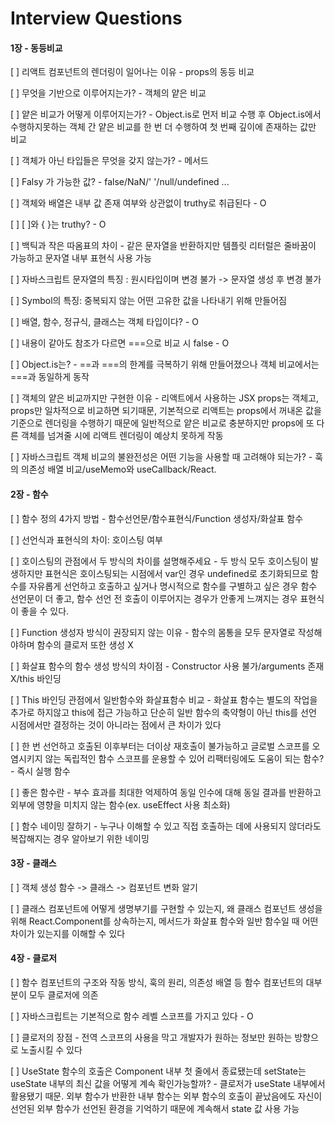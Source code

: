 # Interview Questions

#### 1장 - 동등비교

\[ ] 리액트 컴포넌트의 렌더링이 일어나는 이유 - props의 동등 비교&#x20;

\[ ] 무엇을 기반으로 이루어지는가? - 객체의 얕은 비교&#x20;

\[ ] 얕은 비교가 어떻게 이루어지는가? - Object.is로 먼저 비교 수행 후 Object.is에서 수행하지못하는 객체 간 얕은 비교를 한 번 더 수행하여 첫 번째 깊이에 존재하는 값만 비교&#x20;

\[ ] 객체가 아닌 타입들은 무엇을 갖지 않는가? - 메서드&#x20;

\[ ] Falsy 가 가능한 값? - false/NaN/' '/null/undefined ...&#x20;

\[ ] 객체와 배열은 내부 값 존재 여부와 상관없이 truthy로 취급된다 - O&#x20;

\[ ] \[ ]와 { }는 truthy? - O&#x20;

\[ ] 백틱과 작은 따옴표의 차이 - 같은 문자열을 반환하지만 템플릿 리터럴은 줄바꿈이 가능하고 문자열 내부 표현식 사용 가능&#x20;

\[ ] 자바스크립트 문자열의 특징 : 원시타입이며 변경 불가 -> 문자열 생성 후 변경 불가&#x20;

\[ ] Symbol의 특징: 중복되지 않는 어떤 고유한 값을 나타내기 위해 만들어짐&#x20;

\[ ] 배열, 함수, 정규식, 클래스는 객체 타입이다? - O&#x20;

\[ ] 내용이 같아도 참조가 다르면 ===으로 비교 시 false - O&#x20;

\[ ] Object.is는? - ==과 ===의 한계를 극복하기 위해 만들어졌으나 객체 비교에서는 ===과 동일하게 동작&#x20;

\[ ] 객체의 얕은 비교까지만 구현한 이유 - 리액트에서 사용하는 JSX props는 객체고, props만 일차적으로 비교하면 되기때문, 기본적으로 리액트는 props에서 꺼내온 값을 기준으로 렌더링을 수행하기 때문에 일반적으로 얕은 비교로 충분하지만 props에 또 다른 객체를 넘겨줄 시에 리액트 렌더링이 예상치 못하게 작동&#x20;

\[ ] 자바스크립트 객체 비교의 불완전성은 어떤 기능을 사용할 때 고려해야 되는가? - 훅의 의존성 배열 비교/useMemo와 useCallback/React.

#### 2장 - 함수

\[ ] 함수 정의 4가지 방법 - 함수선언문/함수표현식/Function 생성자/화살표 함수&#x20;

\[ ] 선언식과 표현식의 차이: 호이스팅 여부&#x20;

\[ ] 호이스팅의 관점에서 두 방식의 차이를 설명해주세요 - 두 방식 모두 호이스팅이 발생하지만 표현식은 호이스팅되는 시점에서 var인 경우 undefined로 초기화되므로 함수를 자유롭게 선언하고 호출하고 싶거나 명시적으로 함수를 구별하고 싶은 경우 함수 선언문이 더 좋고, 함수 선언 전 호출이 이루어지는 경우가 안좋게 느껴지는 경우 표현식이 좋을 수 있다.&#x20;

\[ ] Function 생성자 방식이 권장되지 않는 이유 - 함수의 몸통을 모두 문자열로 작성해야하며 함수의 클로저 또한 생성 X&#x20;

\[ ] 화살표 함수의 함수 생성 방식의 차이점 - Constructor 사용 불가/arguments 존재X/this 바인딩&#x20;

\[ ] This 바인딩 관점에서 일반함수와 화살표함수 비교 - 화살표 함수는 별도의 작업을 추가로 하지않고 this에 접근 가능하고 단순히 일반 함수의 축약형이 아닌 this를 선언 시점에서만 결정하는 것이 아니라는 점에서 큰 차이가 있다&#x20;

\[ ] 한 번 선언하고 호출된 이후부터는 더이상 재호출이 불가능하고 글로벌 스코프를 오염시키지 않는 독립적인 함수 스코프를 운용할 수 있어 리팩터링에도 도움이 되는 함수? - 즉시 실행 함수&#x20;

\[ ] 좋은 함수란 - 부수 효과를 최대한 억제하여 동일 인수에 대해 동일 결과를 반환하고 외부에 영향을 미치지 않는 함수(ex. useEffect 사용 최소화)&#x20;

\[ ] 함수 네이밍 잘하기 - 누구나 이해할 수 있고 직접 호출하는 데에 사용되지 않더라도 복잡해지는 경우 알아보기 위한 네이밍

#### 3장 - 클래스

\[ ] 객체 생성 함수 -> 클래스 -> 컴포넌트 변화 알기&#x20;

\[ ] 클래스 컴포넌트에 어떻게 생명부기를 구현할 수 있는지, 왜 클래스 컴포넌트 생성을 위해 React.Component를 상속하는지, 메서드가 화살표 함수와 일반 함수일 때 어떤 차이가 있는지를 이해할 수 있다

#### 4장 - 클로저

\[ ] 함수 컴포넌트의 구조와 작동 방식, 훅의 원리, 의존성 배열 등 함수 컴포넌트의 대부분이 모두 클로저에 의존&#x20;

\[ ] 자바스크립트는 기본적으로 함수 레벨 스코프를 가지고 있다 - O&#x20;

\[ ] 클로저의 장점 - 전역 스코프의 사용을 막고 개발자가 원하는 정보만 원하는 방향으로 노출시킬 수 있다&#x20;

\[ ] UseState 함수의 호출은 Component 내부 첫 줄에서 종료됐는데 setState는 useState 내부의 최신 값을 어떻게 계속 확인가능할까? - 클로저가 useState 내부에서 활용됐기 때문. 외부 함수가 반환한 내부 함수는 외부 함수의 호출이 끝났음에도 자신이 선언된 외부 함수가 선언된 환경을 기억하기 때문에 계속해서 state 값 사용 가능
